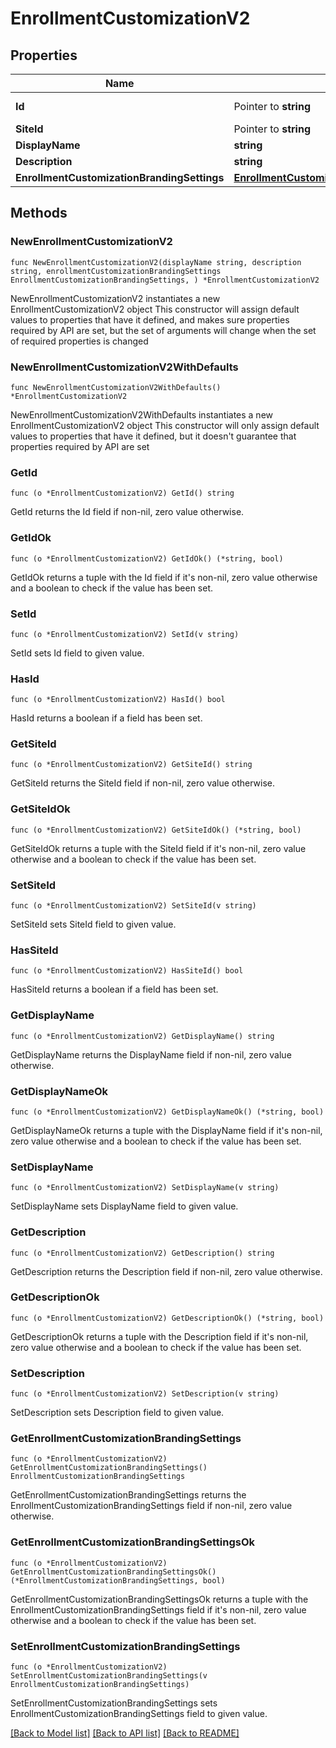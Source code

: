 # EnrollmentCustomizationV2

## Properties

Name | Type | Description | Notes
------------ | ------------- | ------------- | -------------
**Id** | Pointer to **string** |  | [optional] [readonly] 
**SiteId** | Pointer to **string** |  | [optional] 
**DisplayName** | **string** |  | 
**Description** | **string** |  | 
**EnrollmentCustomizationBrandingSettings** | [**EnrollmentCustomizationBrandingSettings**](EnrollmentCustomizationBrandingSettings.md) |  | 

## Methods

### NewEnrollmentCustomizationV2

`func NewEnrollmentCustomizationV2(displayName string, description string, enrollmentCustomizationBrandingSettings EnrollmentCustomizationBrandingSettings, ) *EnrollmentCustomizationV2`

NewEnrollmentCustomizationV2 instantiates a new EnrollmentCustomizationV2 object
This constructor will assign default values to properties that have it defined,
and makes sure properties required by API are set, but the set of arguments
will change when the set of required properties is changed

### NewEnrollmentCustomizationV2WithDefaults

`func NewEnrollmentCustomizationV2WithDefaults() *EnrollmentCustomizationV2`

NewEnrollmentCustomizationV2WithDefaults instantiates a new EnrollmentCustomizationV2 object
This constructor will only assign default values to properties that have it defined,
but it doesn't guarantee that properties required by API are set

### GetId

`func (o *EnrollmentCustomizationV2) GetId() string`

GetId returns the Id field if non-nil, zero value otherwise.

### GetIdOk

`func (o *EnrollmentCustomizationV2) GetIdOk() (*string, bool)`

GetIdOk returns a tuple with the Id field if it's non-nil, zero value otherwise
and a boolean to check if the value has been set.

### SetId

`func (o *EnrollmentCustomizationV2) SetId(v string)`

SetId sets Id field to given value.

### HasId

`func (o *EnrollmentCustomizationV2) HasId() bool`

HasId returns a boolean if a field has been set.

### GetSiteId

`func (o *EnrollmentCustomizationV2) GetSiteId() string`

GetSiteId returns the SiteId field if non-nil, zero value otherwise.

### GetSiteIdOk

`func (o *EnrollmentCustomizationV2) GetSiteIdOk() (*string, bool)`

GetSiteIdOk returns a tuple with the SiteId field if it's non-nil, zero value otherwise
and a boolean to check if the value has been set.

### SetSiteId

`func (o *EnrollmentCustomizationV2) SetSiteId(v string)`

SetSiteId sets SiteId field to given value.

### HasSiteId

`func (o *EnrollmentCustomizationV2) HasSiteId() bool`

HasSiteId returns a boolean if a field has been set.

### GetDisplayName

`func (o *EnrollmentCustomizationV2) GetDisplayName() string`

GetDisplayName returns the DisplayName field if non-nil, zero value otherwise.

### GetDisplayNameOk

`func (o *EnrollmentCustomizationV2) GetDisplayNameOk() (*string, bool)`

GetDisplayNameOk returns a tuple with the DisplayName field if it's non-nil, zero value otherwise
and a boolean to check if the value has been set.

### SetDisplayName

`func (o *EnrollmentCustomizationV2) SetDisplayName(v string)`

SetDisplayName sets DisplayName field to given value.


### GetDescription

`func (o *EnrollmentCustomizationV2) GetDescription() string`

GetDescription returns the Description field if non-nil, zero value otherwise.

### GetDescriptionOk

`func (o *EnrollmentCustomizationV2) GetDescriptionOk() (*string, bool)`

GetDescriptionOk returns a tuple with the Description field if it's non-nil, zero value otherwise
and a boolean to check if the value has been set.

### SetDescription

`func (o *EnrollmentCustomizationV2) SetDescription(v string)`

SetDescription sets Description field to given value.


### GetEnrollmentCustomizationBrandingSettings

`func (o *EnrollmentCustomizationV2) GetEnrollmentCustomizationBrandingSettings() EnrollmentCustomizationBrandingSettings`

GetEnrollmentCustomizationBrandingSettings returns the EnrollmentCustomizationBrandingSettings field if non-nil, zero value otherwise.

### GetEnrollmentCustomizationBrandingSettingsOk

`func (o *EnrollmentCustomizationV2) GetEnrollmentCustomizationBrandingSettingsOk() (*EnrollmentCustomizationBrandingSettings, bool)`

GetEnrollmentCustomizationBrandingSettingsOk returns a tuple with the EnrollmentCustomizationBrandingSettings field if it's non-nil, zero value otherwise
and a boolean to check if the value has been set.

### SetEnrollmentCustomizationBrandingSettings

`func (o *EnrollmentCustomizationV2) SetEnrollmentCustomizationBrandingSettings(v EnrollmentCustomizationBrandingSettings)`

SetEnrollmentCustomizationBrandingSettings sets EnrollmentCustomizationBrandingSettings field to given value.



[[Back to Model list]](../README.md#documentation-for-models) [[Back to API list]](../README.md#documentation-for-api-endpoints) [[Back to README]](../README.md)


